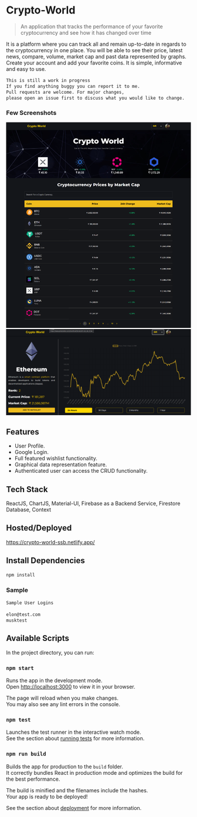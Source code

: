 # Crypto-World

> An application that tracks the performance of your favorite cryptocurrency and see how it has changed over time

It is a platform where you can track all and remain up-to-date in regards to the cryptocurrency in one place. You will be able to see their price, latest news, compare, volume, market cap and past data represented by graphs. Create your account and add your favorite coins. It is simple, informative and easy to use.

```
This is still a work in progress
If you find anything buggy you can report it to me.
Pull requests are welcome. For major changes, 
please open an issue first to discuss what you would like to change.

```

### Few Screenshots

![Homepage](/screenshots/1.png "Homepage")
![Coinpage](/screenshots/2.png "Coinpage")


## Features

- User Profile.
- Google Login.
- Full featured wishlist functionality.
- Graphical data representation feature.
- Authenticated user can access the CRUD functionality. 


## Tech Stack

ReactJS, ChartJS, Material-UI, Firebase as a Backend Service, Firestore Database, Context 

## Hosted/Deployed

https://crypto-world-ssb.netlify.app/


## Install Dependencies


```bash
npm install
```

### Sample

```
Sample User Logins

elon@test.com
musktest

```

## Available Scripts

In the project directory, you can run:

### `npm start`

Runs the app in the development mode.\
Open [http://localhost:3000](http://localhost:3000) to view it in your browser.

The page will reload when you make changes.\
You may also see any lint errors in the console.

### `npm test`

Launches the test runner in the interactive watch mode.\
See the section about [running tests](https://facebook.github.io/create-react-app/docs/running-tests) for more information.

### `npm run build`

Builds the app for production to the `build` folder.\
It correctly bundles React in production mode and optimizes the build for the best performance.

The build is minified and the filenames include the hashes.\
Your app is ready to be deployed!

See the section about [deployment](https://facebook.github.io/create-react-app/docs/deployment) for more information.
